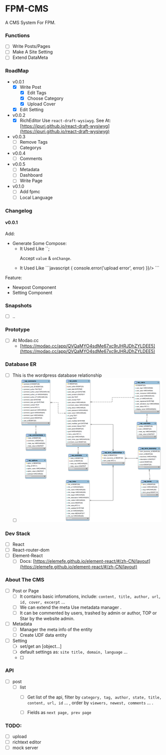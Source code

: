 # FPM-CMS
A CMS System For FPM.

### Functions
- [ ] Write Posts/Pages
- [ ] Make A Site Setting
- [ ] Extend DataMeta

### RoadMap
- v0.0.1
  - [x] Write Post
    - [x] Edit Tags
    - [x] Choose Category
    - [x] Upload Cover

  - [x] Edit Setting

- v0.0.2
  - [x] RichEditor
    Use `react-draft-wysiwyg`. See At: [https://jpuri.github.io/react-draft-wysiwyg](https://jpuri.github.io/react-draft-wysiwyg)

- v0.0.3
  - [ ] Remove Tags
  - [ ] Categorys
    
- v0.0.4
  - [ ] Comments

- v0.0.5
  - [ ] Metadata
  - [ ] Dashboard
  - [ ] Write Page

- v0.1.0
  - [ ] Add fpmc
  - [ ] Local Language

### Changelog
#### v0.0.1
Add:
- Generate Some Compose:
  - <TagInput> 
    It Used Like `<Tag value={this.state.form.tags} onChange={this.onChange.bind(this, 'tags')}/>`;

    Accept `value` & `onChange`.
  - <UploadInput>
    It Used Like
    ```javascript
    <Upload value={this.state.form.cover} 
      onChange={this.onChange.bind(this, 'cover')}
      onError={(error) => {
        console.error('upload error', error)
      }}/>
    ```
Feature:
- Newpost Component
- Setting Component

### Snapshots
- [ ] ..

### Prototype
- [ ] At Modao.cc
  - [https://modao.cc/app/QVQaMYO4sdMe67xc9rJHRJDhZYLDEE5](https://modao.cc/app/QVQaMYO4sdMe67xc9rJHRJDhZYLDEE5)

### Database ER
- [ ] This is the wordpress database relationship
  - [ ] ![](./WP3.0-ERD.png)

### Dev Stack

- [ ] React
- [ ] React-router-dom
- [ ] Element-React 
  - [ ] Docs: [https://elemefe.github.io/element-react/#/zh-CN/layout](https://elemefe.github.io/element-react/#/zh-CN/layout)

### About The CMS

- [ ] Post or Page
  - [ ] It contains basic infomations, include: `content, title, author, url, id, cover, excerpt` ...
  - [ ] We can extend the meta Use metadata manager .
  - [ ] It can be commented by users, trashed by admin or author, TOP or Star by the website admin.
- [ ] Metadata
  - [ ] Manager the meta info of the entity
  - [ ] Create UDF data entity
- [ ] Setting
  - [ ] set/get an [object...]
  - [ ] default settings as: `site title, domain, language` ...
  - [ ] 

### API
- [ ] post
  - [ ] list
    - [ ] Get list of the api, filter by `category, tag, author, state, title, content, url, id` ... , order by `viewers, newest, comments` ... .
    - [ ] Fields as `next page, prev page`


### TODO:
- [ ] upload
- [ ] richtext editor
- [ ] mock server